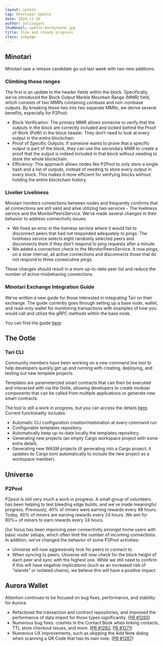 ```yaml
---
layout: update
tag: Developer Update
date: 2024-11-26
author: solivagant
thumbnail: update-background.jpg
title: Slow and steady progress
class: subpage
---
```


## Minotari

Minotari saw a release candidate go out last week with two new additions.

### Climbing those ranges

The first is an update to the header fields within the block. Specifically, we’ve introduced the Block Output Merkle Mountain Range (MMR) field, which consists of two MMRs containing coinbase and non-coinbase outputs. By breaking these two into two separate MMRs, we derive several benefits, especially for P2Pool:

- Block Verification: The primary MMR allows someone to verify that the outputs in the block are correctly included and locked behind the Proof of Work (PoW) in the block header. They don’t need to look at every output in the entire blockchain.
- Proof of Specific Outputs: If someone wants to prove that a specific output is part of the block, they can use the secondary MMR to create a proof that the output is indeed included in that block without needing to store the whole blockchain.
- Efficiency: This approach allows nodes like P2Pool to only store a single hash and a list of outputs, instead of needing to store every output in every block. This makes it more efficient for verifying blocks without holding the entire blockchain history.

### Livelier Liveliness

Minotari monitors connections between nodes and frequently confirms that all connections are still valid and alive utilizing two services - The liveliness service and the MonitorPeersService. We’ve made several changes in their behavior to address connectivity issues:

- We fixed an error in the liveness service where it would fail to disconnect peers that had not responded adequately to pings. The liveliness service selects eight randomly selected peers and disconnects them if they don’t respond to ping requests after a minute.
- We added a connection check to the MonitorPeersService. It now pings, on a slow interval, all active connections and disconnects those that do not respond to three consecutive pings.

These changes should result in a more up-to-date peer list and reduce the number of active misbehaving connections.

### Minotari Exchange Integration Guide

We’ve written a new guide for those interested in integrating Tari on their exchange. The guide currently goes through setting up a base node, wallet, and read-only wallet for monitoring transactions with examples of how you would call and utilize the gRPC methods within the base node.

You can find the guide [here](https://tari.com/lessons/09_adding_tari_to_your_exchange).

## The Ootle

### Tari CLI

Community members have been working on a new command line tool to help developers quickly get up and running with creating, deploying, and testing out new template projects.

Templates are parameterized smart contracts that can then be executed and interacted with via the Ootle, allowing developers to create modular components that can be called from multiple applications or generate new smart contracts.

The tool is still a work in progress, but you can access the details [here](https://github.com/tari-project/tari-dan/pull/1203). Current functionality includes:

- Automatic CLI configuration creation/restoration at every command run
- Configurable templates repository.
- Automatically keep up-to-date locally the templates repository.
- Generating new projects (an empty Cargo workspace project with some extra detail).
- Generating new WASM projects (if generating into a Cargo project, it updates its Cargo.toml automatically to include the new project as a workspace member).

## Universe

### P2Pool

P2pool is still very much a work in progress. A small group of volunteers has been helping to test bleeding edge builds, and we’ve made meaningful progress. Previously, 40% of miners were earning rewards every 48 hours. Today, 40% of miners are earning rewards every 24 hours. We aim for 80%+ of miners to earn rewards every 24 hours.

Our focus has been improving peer connectivity amongst home users with basic router setups, which often limit the number of incoming connections. In addition, we’ve changed the behavior of some P2Pool activities:

- Universe will now aggressively look for peers to connect to.
- When syncing to peers, Universe will now check for the block height of each peer and sync with the highest one. While we still need to confirm if this will have negative implications (such as an increased risk of “islands” or isolated chains), we believe this will have a positive impact.

## Aurora Wallet

Attention continues to be focused on bug fixes, performance, and stability for Aurora:

- Refactored the transaction and contract repositories, and improved the performance of data import for those types significantly. ([PR #1260](https://github.com/tari-project/wallet-android/pull/1260))
- Numerous bug fixes: crashes in the Contact Book when linking contacts, TTL store checkout issues, and more. ([PR #1262](https://github.com/tari-project/wallet-android/pull/1262), [PR #1271](https://github.com/tari-project/wallet-android/pull/1271))
- Numerous UX improvements, such as skipping the Add Note dialog when scanning a QR Code that has its own note. ([PR #1267](https://github.com/tari-project/wallet-android/pull/1267))

